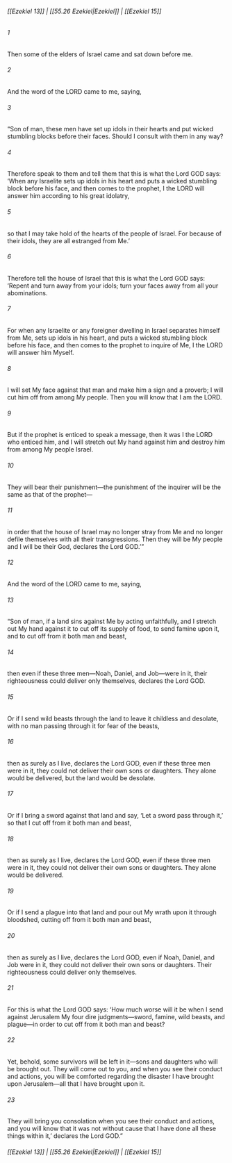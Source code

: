 
###### [[Ezekiel 13]] | [[55.26 Ezekiel|Ezekiel]] | [[Ezekiel 15]]

###### 1
Then some of the elders of Israel came and sat down before me.
###### 2
And the word of the LORD came to me, saying,
###### 3
“Son of man, these men have set up idols in their hearts and put wicked stumbling blocks before their faces. Should I consult with them in any way?
###### 4
Therefore speak to them and tell them that this is what the Lord GOD says: ‘When any Israelite sets up idols in his heart and puts a wicked stumbling block before his face, and then comes to the prophet, I the LORD will answer him according to his great idolatry,
###### 5
so that I may take hold of the hearts of the people of Israel. For because of their idols, they are all estranged from Me.’
###### 6
Therefore tell the house of Israel that this is what the Lord GOD says: ‘Repent and turn away from your idols; turn your faces away from all your abominations.
###### 7
For when any Israelite or any foreigner dwelling in Israel separates himself from Me, sets up idols in his heart, and puts a wicked stumbling block before his face, and then comes to the prophet to inquire of Me, I the LORD will answer him Myself.
###### 8
I will set My face against that man and make him a sign and a proverb; I will cut him off from among My people. Then you will know that I am the LORD.
###### 9
But if the prophet is enticed to speak a message, then it was I the LORD who enticed him, and I will stretch out My hand against him and destroy him from among My people Israel.
###### 10
They will bear their punishment—the punishment of the inquirer will be the same as that of the prophet—
###### 11
in order that the house of Israel may no longer stray from Me and no longer defile themselves with all their transgressions. Then they will be My people and I will be their God, declares the Lord GOD.’”
###### 12
And the word of the LORD came to me, saying,
###### 13
“Son of man, if a land sins against Me by acting unfaithfully, and I stretch out My hand against it to cut off its supply of food, to send famine upon it, and to cut off from it both man and beast,
###### 14
then even if these three men—Noah, Daniel, and Job—were in it, their righteousness could deliver only themselves, declares the Lord GOD.
###### 15
Or if I send wild beasts through the land to leave it childless and desolate, with no man passing through it for fear of the beasts,
###### 16
then as surely as I live, declares the Lord GOD, even if these three men were in it, they could not deliver their own sons or daughters. They alone would be delivered, but the land would be desolate.
###### 17
Or if I bring a sword against that land and say, ‘Let a sword pass through it,’ so that I cut off from it both man and beast,
###### 18
then as surely as I live, declares the Lord GOD, even if these three men were in it, they could not deliver their own sons or daughters. They alone would be delivered.
###### 19
Or if I send a plague into that land and pour out My wrath upon it through bloodshed, cutting off from it both man and beast,
###### 20
then as surely as I live, declares the Lord GOD, even if Noah, Daniel, and Job were in it, they could not deliver their own sons or daughters. Their righteousness could deliver only themselves.
###### 21
For this is what the Lord GOD says: ‘How much worse will it be when I send against Jerusalem My four dire judgments—sword, famine, wild beasts, and plague—in order to cut off from it both man and beast?
###### 22
Yet, behold, some survivors will be left in it—sons and daughters who will be brought out. They will come out to you, and when you see their conduct and actions, you will be comforted regarding the disaster I have brought upon Jerusalem—all that I have brought upon it.
###### 23
They will bring you consolation when you see their conduct and actions, and you will know that it was not without cause that I have done all these things within it,’ declares the Lord GOD.”

###### [[Ezekiel 13]] | [[55.26 Ezekiel|Ezekiel]] | [[Ezekiel 15]]
